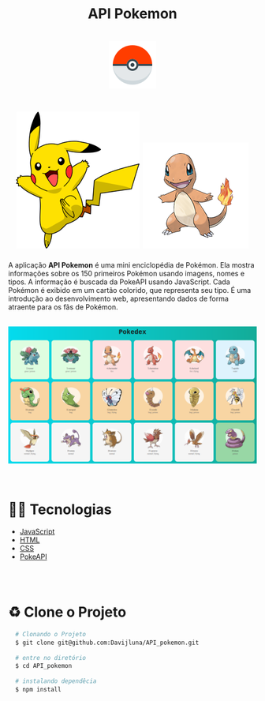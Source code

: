 
<h1 align="center"> API Pokemon <h1>
<h1 align="center" >
<img src="./img/4958-pokeball.png">
</h1>

<h1 align="center"><img src="./img/pikachuRedimensionado.png">
<img src="./img/004.png"></h1>

 A aplicação **API Pokemon** é uma mini enciclopédia de Pokémon. Ela mostra informações sobre os 150 primeiros Pokémon usando imagens, nomes e tipos. A informação é buscada da PokeAPI usando JavaScript. Cada Pokémon é exibido em um cartão colorido, que representa seu tipo. É uma introdução ao desenvolvimento web, apresentando dados de forma atraente para os fãs de Pokémon.
 <br>
  <br>
<div align="center">
 <img src="./img/backImg.png">
</div>

<br>
<br>

 # 👨‍💻 Tecnologias

 - [JavaScript](https://developer.mozilla.org/en-US/docs/Web/JavaScript)
- [HTML](https://developer.mozilla.org/en-US/docs/Web/HTML)
- [CSS](https://developer.mozilla.org/en-US/docs/Web/CSS)
- [PokeAPI](https://pokeapi.co/)

<br>
<br>

# ♻️ Clone o Projeto

```bash
  # Clonando o Projeto
  $ git clone git@github.com:Davijluna/API_pokemon.git
```
```bash
  # entre no diretório
  $ cd API_pokemon
```

```bash
  # instalando dependêcia
  $ npm install
```
